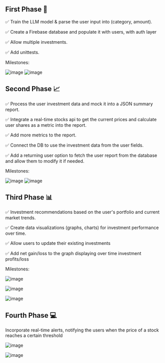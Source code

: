 ## First Phase 🤖

✅ Train the LLM model & parse the user input into (category, amount). 

✅ Create a Firebase database and populate it with users, with auth layer

✅ Allow multiple investments.

✅ Add unittests.

Milestones:

![image](https://github.com/hussaino03/track-investments/assets/67332652/80744a01-5197-4cb8-b449-65e4eae50a62)
![image](https://github.com/hussaino03/track-investments/assets/67332652/5a1549da-ee7b-45ef-a5d3-3707fe9c3767)


## Second Phase 📈

✅ Process the user investment data and mock it into a JSON summary report.

✅ Integrate a real-time stocks api to get the current prices and calculate user shares as a metric into the report.

✅ Add more metrics to the report.

✅ Connect the DB to use the investment data from the user fields.

✅ Add a returning user option to fetch the user report from the database and allow them to modify it if needed.

Milestones:

![image](https://github.com/hussaino03/track-investments/assets/67332652/3eb2a5a3-a354-4f52-9614-d16f744fca4b)
![image](https://github.com/hussaino03/track-investments/assets/67332652/ec0753ba-87ff-48e7-8e59-8d8faad66cf6)


## Third Phase 📊

✅ Investment recommendations based on the user's portfolio and current market trends.

✅ Create data visualizations (graphs, charts) for investment performance over time.

✅ Allow users to update their existing investments

✅ Add net gain/loss to the graph displaying over time investment profits/loss

Milestones:

![image](https://github.com/hussaino03/track-investments/assets/67332652/f4a4f1b3-3e17-4018-937e-bb2cdefce47d)

![image](https://github.com/hussaino03/track-investments/assets/67332652/0b79addd-3846-49dc-80d2-cb30102460d6)

![image](https://github.com/hussaino03/track-investments/assets/67332652/fe8104fc-c8e9-429f-a51f-0baf0c00a718)


## Fourth Phase 💻

Incorporate real-time alerts, notifying the users when the price of a stock reaches a certain threshold

![image](https://github.com/hussaino03/track-investments/assets/67332652/f46d450d-d366-4d6e-812f-1555c3f4de27)

![image](https://github.com/hussaino03/track-investments/assets/67332652/3a5474bc-e301-4736-9bc5-6177f4358f33)


